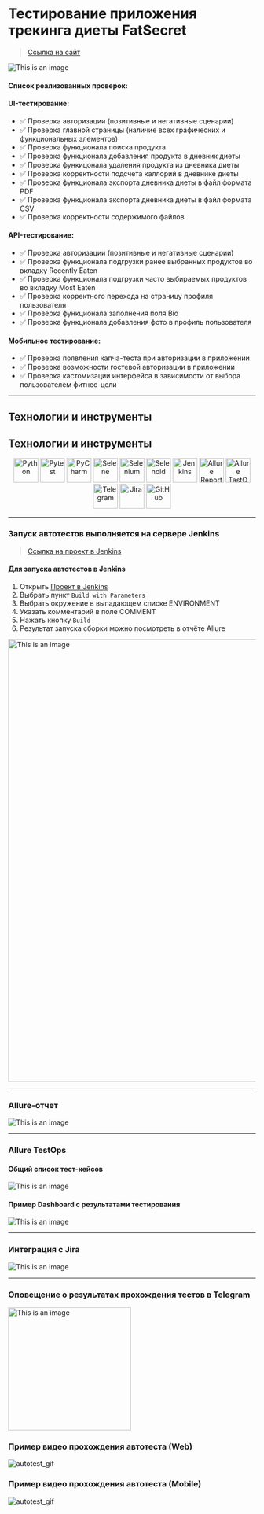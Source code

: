 <h1> Тестирование приложения трекинга диеты FatSecret</h1>

> <a target="_blank" href="https://fatsecret.com/">Ссылка на сайт</a>

![This is an image](images/main_page.png)

#### Список реализованных проверок:

#### UI-тестирование:

* ✅ Проверка авторизации (позитивные и негативные сценарии)
* ✅ Проверка главной страницы (наличие всех графических и функциональных элементов)
* ✅ Проверка функционала поиска продукта
* ✅ Проверка функционала добавления продукта в дневник диеты
* ✅ Проверка функицонала удаления продукта из дневника диеты
* ✅ Проверка корректности подсчета каллорий в дневнике диеты
* ✅ Проверка функционала экспорта дневника диеты в файл формата PDF
* ✅ Проверка функционала экспорта дневника диеты в файл формата CSV
* ✅ Проверка корректности содержимого файлов

#### API-тестирование:

* ✅ Проверка авторизации (позитивные и негативные сценарии)
* ✅ Проверка функционала подгрузки ранее выбранных продуктов во вкладку Recently Eaten
* ✅ Проверка функционала подгрузки часто выбираемых продуктов во вкладку Most Eaten
* ✅ Проверка корректного перехода на страницу профиля пользователя
* ✅ Проверка функционала заполнения поля Bio
* ✅ Проверка функционала добавления фото в профиль пользователя

#### Мобильное тестирование:

* ✅ Проверка появления капча-теста при авторизации в приложении
* ✅ Проверка возможности гостевой авторизации в приложении
* ✅ Проверка кастомизации интерфейса в зависимости от выбора пользователем фитнес-цели

----

## Технологии и инструменты

## Технологии и инструменты

<p  align="center">
<img src="images/logos/python-original.svg" width="50" title="Python"> <img src="images/logos/pytest.png" width="50" title="Pytest"> <img src="images/logos/intellij_pycharm.png" width="50" title="PyCharm"> <img src="images/logos/selene.png" width="50" title="Selene"> <img src="images/logos/selenium.png" width="50" title="Selenium"> <img src="images/logos/selenoid.png" width="50" title="Selenoid"> <img src="images/logos/jenkins.png" width="50" title="Jenkins"> <img src="images/logos/allure_report.png" width="50" title="Allure Report"> <img src="images/logos/allure_testops.png" width="50" title="Allure TestOps"> <img src="images/logos/tg.png" width="50" title="Telegram"> <img src="images/logos/jira.png" width="50" title="Jira"> <img src="images/logos/github.png" width="50" title="GitHub">
</p>

----

### Запуск автотестов выполняется на сервере Jenkins

> <a target="_blank" href="https://jenkins.autotests.cloud/job/FatSecret_tests_project/">Ссылка на проект в Jenkins</a>

#### Для запуска автотестов в Jenkins

1. Открыть <a target="_blank" href="https://jenkins.autotests.cloud/job/FatSecret_tests_project/">Проект в Jenkins</a>
2. Выбрать пункт `Build with Parameters`
3. Выбрать окружение в выпадающем списке ENVIRONMENT
4. Указать комментарий в поле COMMENT
5. Нажать кнопку `Build`
6. Результат запуска сборки можно посмотреть в отчёте Allure

<img alt="This is an image" src="images/jenkins.png" width="900"/>

----

### Allure-отчет

![This is an image](images/allure_report.png)


----

### Allure TestOps

#### Общий список тест-кейсов

![This is an image](images/testops_test_cases.png)

#### Пример Dashboard с результатами тестирования

![This is an image](images/testops_dashboard.png)

----

### Интеграция с Jira

![This is an image](images/jira_integration.png)

----

### Оповещение о результатах прохождения тестов в Telegram

<img alt="This is an image" height="250" src="images/tg_notifications.png"/>


### Пример видео прохождения автотеста (Web)

![autotest_gif](images/web_test_video.gif)

### Пример видео прохождения автотеста (Mobile)

![autotest_gif](images/mobile_test_video.gif)
